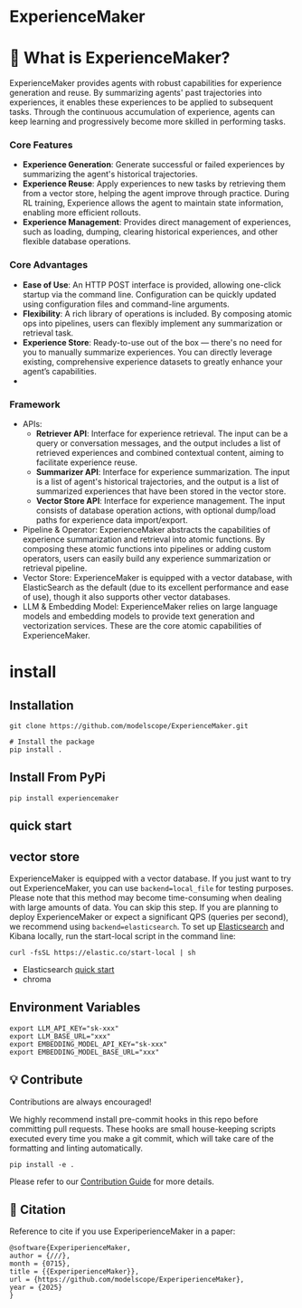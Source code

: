 # ExperienceMaker

# 🌟 What is ExperienceMaker?
ExperienceMaker provides agents with robust capabilities for experience generation and reuse. 
By summarizing agents' past trajectories into experiences, it enables these experiences to be applied to subsequent tasks. 
Through the continuous accumulation of experience, agents can keep learning and progressively become more skilled in performing tasks.

### Core Features
- **Experience Generation**: Generate successful or failed experiences by summarizing the agent's historical trajectories.
- **Experience Reuse**: Apply experiences to new tasks by retrieving them from a vector store, helping the agent improve through practice. During RL training, Experience allows the agent to maintain state information, enabling more efficient rollouts.
- **Experience Management**: Provides direct management of experiences, such as loading, dumping, clearing historical experiences, and other flexible database operations.

### Core Advantages
- **Ease of Use**: An HTTP POST interface is provided, allowing one-click startup via the command line. Configuration can be quickly updated using configuration files and command-line arguments.
- **Flexibility**: A rich library of operations is included. By composing atomic ops into pipelines, users can flexibly implement any summarization or retrieval task.
- **Experience Store**: Ready-to-use out of the box — there's no need for you to manually summarize experiences. You can directly leverage existing, comprehensive experience datasets to greatly enhance your agent’s capabilities.
- 
### Framework
- APIs:
  - **Retriever API**: Interface for experience retrieval. The input can be a query or conversation messages, and the output includes a list of retrieved experiences and combined contextual content, aiming to facilitate experience reuse.
  - **Summarizer API**: Interface for experience summarization. The input is a list of agent's historical trajectories, and the output is a list of summarized experiences that have been stored in the vector store.
  - **Vector Store API**: Interface for experience management. The input consists of database operation actions, with optional dump/load paths for experience data import/export.
- Pipeline & Operator: ExperienceMaker abstracts the capabilities of experience summarization and retrieval into atomic functions. By composing these atomic functions into pipelines or adding custom operators, users can easily build any experience summarization or retrieval pipeline.
- Vector Store: ExperienceMaker is equipped with a vector database, with ElasticSearch as the default (due to its excellent performance and ease of use), though it also supports other vector databases.
- LLM & Embedding Model: ExperienceMaker relies on large language models and embedding models to provide text generation and vectorization services. These are the core atomic capabilities of ExperienceMaker.

# install
## Installation
```shell
git clone https://github.com/modelscope/ExperienceMaker.git

# Install the package
pip install .
```

## Install From PyPi
```shell
pip install experiencemaker
```

## quick start

## vector store
ExperienceMaker is equipped with a vector database. 
If you just want to try out ExperienceMaker, you can use `backend=local_file` for testing purposes. Please note that this method may become time-consuming when dealing with large amounts of data. You can skip this step.
If you are planning to deploy ExperienceMaker or expect a significant QPS (queries per second), we recommend using `backend=elasticsearch`.
To set up [Elasticsearch](https://www.elastic.co/docs/solutions/search/run-elasticsearch-locally) and Kibana locally, run the start-local script in the command line:
```shell
curl -fsSL https://elastic.co/start-local | sh
```
- Elasticsearch [quick start](../vector_store/elasticsearch.md)
- chroma


## Environment Variables
```shell
export LLM_API_KEY="sk-xxx"
export LLM_BASE_URL="xxx"
export EMBEDDING_MODEL_API_KEY="sk-xxx"
export EMBEDDING_MODEL_BASE_URL="xxx"
```





## 💡 Contribute

Contributions are always encouraged!

We highly recommend install pre-commit hooks in this repo before committing pull requests.
These hooks are small house-keeping scripts executed every time you make a git commit,
which will take care of the formatting and linting automatically.
```shell
pip install -e .
```

Please refer to our [Contribution Guide](./docs/contribution.md) for more details.

## 📖 Citation

Reference to cite if you use ExperiperienceMaker in a paper:

```
@software{ExperiperienceMaker,
author = {///},
month = {0715},
title = {{ExperiperienceMaker}},
url = {https://github.com/modelscope/ExperiperienceMaker},
year = {2025}
}
```
